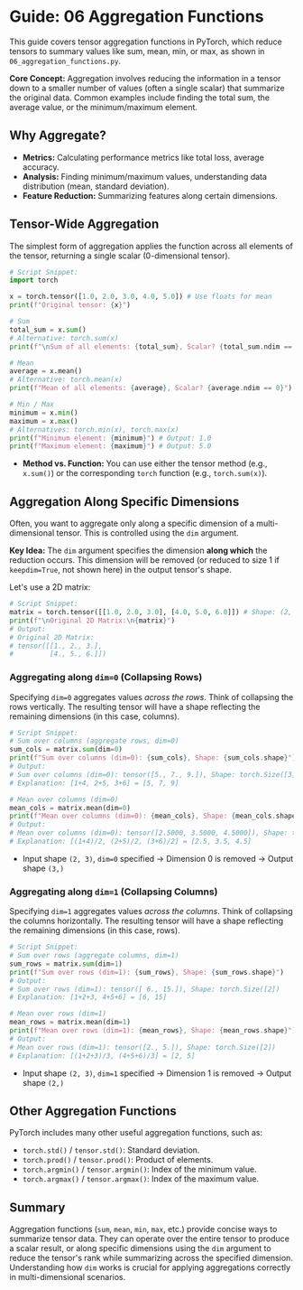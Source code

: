 # Guide: 06 Aggregation Functions

This guide covers tensor aggregation functions in PyTorch, which reduce tensors to summary values like sum, mean, min, or max, as shown in `06_aggregation_functions.py`.

**Core Concept:** Aggregation involves reducing the information in a tensor down to a smaller number of values (often a single scalar) that summarize the original data. Common examples include finding the total sum, the average value, or the minimum/maximum element.

## Why Aggregate?

- **Metrics:** Calculating performance metrics like total loss, average accuracy.
- **Analysis:** Finding minimum/maximum values, understanding data distribution (mean, standard deviation).
- **Feature Reduction:** Summarizing features along certain dimensions.

## Tensor-Wide Aggregation

The simplest form of aggregation applies the function across all elements of the tensor, returning a single scalar (0-dimensional tensor).

```python
# Script Snippet:
import torch

x = torch.tensor([1.0, 2.0, 3.0, 4.0, 5.0]) # Use floats for mean
print(f"Original tensor: {x}")

# Sum
total_sum = x.sum()
# Alternative: torch.sum(x)
print(f"\nSum of all elements: {total_sum}, Scalar? {total_sum.ndim == 0}") # Output: 15.0, True

# Mean
average = x.mean()
# Alternative: torch.mean(x)
print(f"Mean of all elements: {average}, Scalar? {average.ndim == 0}") # Output: 3.0, True

# Min / Max
minimum = x.min()
maximum = x.max()
# Alternatives: torch.min(x), torch.max(x)
print(f"Minimum element: {minimum}") # Output: 1.0
print(f"Maximum element: {maximum}") # Output: 5.0
```

- **Method vs. Function:** You can use either the tensor method (e.g., `x.sum()`) or the corresponding `torch` function (e.g., `torch.sum(x)`).

## Aggregation Along Specific Dimensions

Often, you want to aggregate only along a specific dimension of a multi-dimensional tensor. This is controlled using the `dim` argument.

**Key Idea:** The `dim` argument specifies the dimension **along which** the reduction occurs. This dimension will be removed (or reduced to size 1 if `keepdim=True`, not shown here) in the output tensor's shape.

Let's use a 2D matrix:

```python
# Script Snippet:
matrix = torch.tensor([[1.0, 2.0, 3.0], [4.0, 5.0, 6.0]]) # Shape: (2, 3)
print(f"\nOriginal 2D Matrix:\n{matrix}")
# Output:
# Original 2D Matrix:
# tensor([[1., 2., 3.],
#         [4., 5., 6.]])
```

### Aggregating along `dim=0` (Collapsing Rows)

Specifying `dim=0` aggregates values _across the rows_. Think of collapsing the rows vertically.
The resulting tensor will have a shape reflecting the remaining dimensions (in this case, columns).

```python
# Script Snippet:
# Sum over columns (aggregate rows, dim=0)
sum_cols = matrix.sum(dim=0)
print(f"Sum over columns (dim=0): {sum_cols}, Shape: {sum_cols.shape}")
# Output:
# Sum over columns (dim=0): tensor([5., 7., 9.]), Shape: torch.Size([3])
# Explanation: [1+4, 2+5, 3+6] = [5, 7, 9]

# Mean over columns (dim=0)
mean_cols = matrix.mean(dim=0)
print(f"Mean over columns (dim=0): {mean_cols}, Shape: {mean_cols.shape}")
# Output:
# Mean over columns (dim=0): tensor([2.5000, 3.5000, 4.5000]), Shape: torch.Size([3])
# Explanation: [(1+4)/2, (2+5)/2, (3+6)/2] = [2.5, 3.5, 4.5]
```

- Input shape `(2, 3)`, `dim=0` specified -> Dimension 0 is removed -> Output shape `(3,)`

### Aggregating along `dim=1` (Collapsing Columns)

Specifying `dim=1` aggregates values _across the columns_. Think of collapsing the columns horizontally.
The resulting tensor will have a shape reflecting the remaining dimensions (in this case, rows).

```python
# Script Snippet:
# Sum over rows (aggregate columns, dim=1)
sum_rows = matrix.sum(dim=1)
print(f"Sum over rows (dim=1): {sum_rows}, Shape: {sum_rows.shape}")
# Output:
# Sum over rows (dim=1): tensor([ 6., 15.]), Shape: torch.Size([2])
# Explanation: [1+2+3, 4+5+6] = [6, 15]

# Mean over rows (dim=1)
mean_rows = matrix.mean(dim=1)
print(f"Mean over rows (dim=1): {mean_rows}, Shape: {mean_rows.shape}")
# Output:
# Mean over rows (dim=1): tensor([2., 5.]), Shape: torch.Size([2])
# Explanation: [(1+2+3)/3, (4+5+6)/3] = [2, 5]
```

- Input shape `(2, 3)`, `dim=1` specified -> Dimension 1 is removed -> Output shape `(2,)`

## Other Aggregation Functions

PyTorch includes many other useful aggregation functions, such as:

- `torch.std()` / `tensor.std()`: Standard deviation.
- `torch.prod()` / `tensor.prod()`: Product of elements.
- `torch.argmin()` / `tensor.argmin()`: Index of the minimum value.
- `torch.argmax()` / `tensor.argmax()`: Index of the maximum value.

## Summary

Aggregation functions (`sum`, `mean`, `min`, `max`, etc.) provide concise ways to summarize tensor data. They can operate over the entire tensor to produce a scalar result, or along specific dimensions using the `dim` argument to reduce the tensor's rank while summarizing across the specified dimension. Understanding how `dim` works is crucial for applying aggregations correctly in multi-dimensional scenarios.
